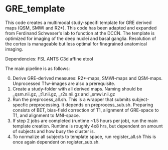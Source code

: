 # GRE_template

This code creates a multimodal study-specifi template for GRE derived maps (QSM, SMWI and R2*). This code has been adapted and expanded from Ferdinand Schweser's lab to function at the DCCN. The template is optimized for imaging of the deep nuclei and basal ganglia. Resolution of the cortex is manageable but less optimal for finegrained anatomical imaging.

Dependencies:
FSL
ANTS
C3d affine etool

The main pipeline is as follows:

0. Derive GRE-derived measures: R2*-maps, SMWI-maps and QSM-maps. Unprocessed T1w-images are also a prerequisite.
1. Create a study-folder with all derived maps. Naming should be <subid>_qsm.nii.gz, <subid>_t1.nii.gz, <subid>_r2s.nii.gz and <subid>_smwi.nii.gz
2. Run the preprocess_all.sh. This is a wrapper that submits subject-specfic preprocessing. It depends on preprocess_sub.sh. Preparing consists of BET, bias-field correction of T1, alignment of GRE-space to T1, and alignment to MNI-space.
3. If step 2 jobs are completed (runtime ~1.5 hours per job), run the main template creation. Runtime is roughly 4x8 hrs, but dependent on amount of subjects and how busy the cluster is.
4. To normalize all subjects to template space, run register_all.sh This is once again dependent on register_sub.sh.
